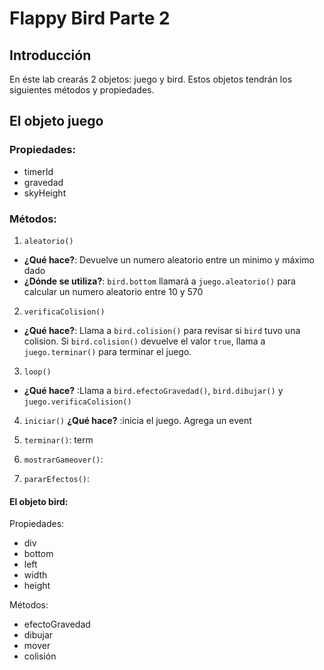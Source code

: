 # Flappy Bird Parte 2


## Introducción
En éste lab crearás 2 objetos: juego y bird. Estos objetos tendrán los siguientes métodos y propiedades.

## El objeto juego

### Propiedades:
- timerId
- gravedad
- skyHeight


### Métodos:
1. `aleatorio()` 
- **¿Qué hace?**: Devuelve un numero aleatorio entre un minimo y máximo dado
- **¿Dónde se utiliza?**: `bird.bottom` llamará a `juego.aleatorio()` para calcular un numero aleatorio entre 10 y 570


2. `verificaColision()`
- **¿Qué hace?**: Llama a `bird.colision()` para revisar si `bird` tuvo una colision. Si `bird.colision()` devuelve el valor `true`, llama a `juego.terminar()` para terminar el juego.



3. `loop()`
- **¿Qué hace?** :Llama a `bird.efectoGravedad()`, `bird.dibujar()` y `juego.verificaColision()`

4. `iniciar()`
**¿Qué hace?** :inicia el juego. Agrega un event

5. `terminar()`: term

6.  `mostrarGameover()`: 

7. `pararEfectos()`:

#### El objeto bird:

Propiedades:
- div
- bottom
- left
- width
- height

Métodos:
- efectoGravedad
- dibujar
- mover
- colisión

